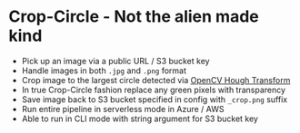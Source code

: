 # Crop-Circle - Not the alien made kind

- Pick up an image via a public URL / S3 bucket key
- Handle images in both `.jpg` and `.png` format
- Crop image to the largest circle detected via [OpenCV Hough Transform](https://docs.opencv.org/2.4/doc/tutorials/imgproc/imgtrans/hough_circle/hough_circle.html)
- In true Crop-Circle fashion replace any green pixels with transparency
- Save image back to S3 bucket specified in config with `_crop.png` suffix
- Run entire pipeline in serverless mode in Azure / AWS
- Able to run in CLI mode with string argument for S3 bucket key
